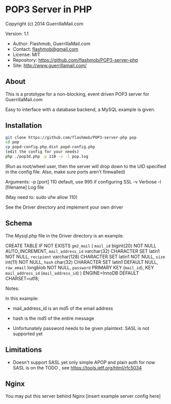 POP3 Server in PHP
=========

Copyright (c) 2014 GuerrillaMail.com

Version: 1.1
- Author: Flashmob, GuerrillaMail.com
- Contact: flashmob@gmail.com
- License: MIT
- Repository: https://github.com/flashmob/POP3-server-php
- Site: http://www.guerrillamail.com/



About
----

This is a prototype for a non-blocking, event driven POP3 server for GuerrillaMail.com

Easy to interface with a database backend, a MySQL example is given.


Installation
--------------


```sh
git clone https://github.com/flashmob/POP3-server-php pop
cd pop
cp popd-config.php.dist popd-config.php
(edit the config for your needs)
php ./pop3d.php -p 110 -v -l pop.log
```

(Run as root/wheel user, then the server will drop down to the UID specified in the config file.
Also, make sure ports aren't firewalled)

Arguments:
-p [port]     110 default, use 995 if configuring SSL
-v            Verbose
-l [filename] Log file

(May need to: sudo ufw allow 110)

See the Driver directory and implement your own driver


Schema
-----------
The Mysql.php file in the Driver directory is an example.

CREATE TABLE IF NOT EXISTS `gm2_mail` (
    `mail_id` bigint(20) NOT NULL AUTO_INCREMENT,
    `mail_address_id` varchar(32) CHARACTER SET latin1 NOT NULL,
    `recipient` varchar(128) CHARACTER SET latin1 NOT NULL,
    `size` int(11) NOT NULL,
    `hash` char(32) CHARACTER SET latin1 DEFAULT NULL,
    `raw_email` longblob NOT NULL,
    `password`
    PRIMARY KEY (`mail_id`),
    KEY `mail_address_id` (`mail_address_id`)
) ENGINE=InnoDB  DEFAULT CHARSET=utf8;

Notes:

In this example:

- mail_address_id is an md5 of the email address

- hash is the md5 of the entire message

- Unfortunately password needs to be given plaintext. SASL is not supported yet

Limitations
--------------

- Doesn't support SASL yet only simple APOP and plain auth for now
SASL is on the TODO , see https://tools.ietf.org/html/rfc5034

Nginx
---------------
You may put this server behind Nginx
[insert example server config here]



